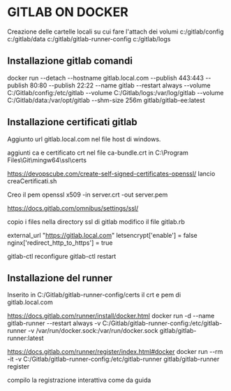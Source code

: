 # GITLAB ON DOCKER

Creazione delle cartelle locali su cui fare l'attach dei volumi
c:/gitlab/config
c:/gitlab/data
c:/gitlab/gitlab-runner-config
c:/gitlab/logs


## Installazione gitlab comandi 

docker run --detach --hostname gitlab.local.com --publish 443:443 --publish 80:80 --publish 22:22 --name gitlab --restart always  --volume C:/Gitlab/config:/etc/gitlab  --volume C:/Gitlab/logs:/var/log/gitlab  --volume C:/Gitlab/data:/var/opt/gitlab  --shm-size 256m  gitlab/gitlab-ee:latest

## Installazione certificati gitlab

Aggiunto url gitlab.local.com nel file host di windows.

aggiunti ca e certificato crt nel file ca-bundle.crt in 
C:\Program Files\Git\mingw64\ssl\certs

https://devopscube.com/create-self-signed-certificates-openssl/
lancio creaCertificati.sh

Creo il pem
openssl x509 -in server.crt -out server.pem

https://docs.gitlab.com/omnibus/settings/ssl/


copio i files nella directory ssl di gitlab
modifico il file gitlab.rb

external_url "https://gitlab.local.com"
letsencrypt['enable'] = false
nginx['redirect_http_to_https'] = true

gitlab-ctl reconfigure
gitlab-ctl restart


## Installazione del runner

Inserito in C:/Gitlab/gitlab-runner-config/certs il crt e pem di gitlab.local.com

https://docs.gitlab.com/runner/install/docker.html
docker run -d --name gitlab-runner --restart always -v C:/Gitlab/gitlab-runner-config:/etc/gitlab-runner -v /var/run/docker.sock:/var/run/docker.sock  gitlab/gitlab-runner:latest

https://docs.gitlab.com/runner/register/index.html#docker
docker run --rm -it -v C:/Gitlab/gitlab-runner-config:/etc/gitlab-runner gitlab/gitlab-runner register

compilo la registrazione interattiva come da guida

